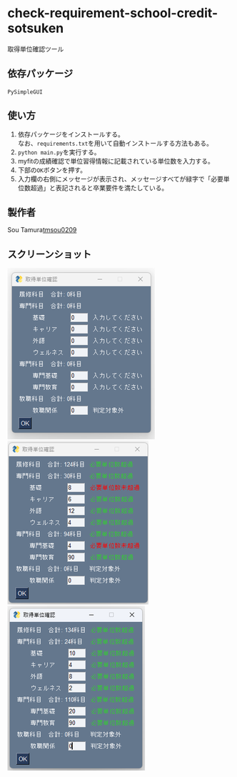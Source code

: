 # check-requirement-school-credit-sotsuken
取得単位確認ツール

## 依存パッケージ
`PySimpleGUI`

## 使い方
1. 依存パッケージをインストールする。  
    なお、`requirements.txt`を用いて自動インストールする方法もある。
2. `python main.py`を実行する。
3. myfitの成績確認で単位習得情報に記載されている単位数を入力する。
4. 下部の`OK`ボタンを押す。
5. 入力欄の右側にメッセージが表示され、メッセージすべてが緑字で「必要単位数超過」と表記されると卒業要件を満たしている。
## 製作者
Sou Tamura[tmsou0209](https://github.com/tmsou0209)

## スクリーンショット
![image01](./resource/image01.png)
![image02](./resource/image02.png)
![image03](./resource/image03.png)